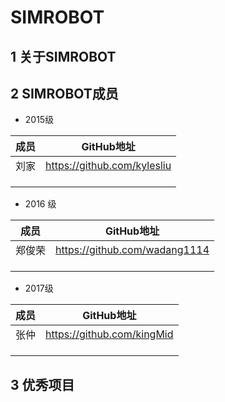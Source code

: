 # SIMROBOT 
## 1 关于SIMROBOT
## 2 SIMROBOT成员

* 2015级

| 成员 |  GitHub地址   |
| ---- | --- |
|   刘家   |   https://github.com/kylesliu  |
|      |     |
|      |     |
|      |     |

* 2016 级

| 成员 |  GitHub地址   |
| ---- | --- |
|   郑俊荣  |  https://github.com/wadang1114 |
|      |     |
|      |     |
|      |     |


* 2017级

| 成员 |  GitHub地址   |
| ---- | --- |
|  张仲  |   https://github.com/kingMid  |
|      |     |
|      |     |
|      |     |

## 3 优秀项目
